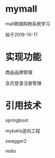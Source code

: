 # mymall
mall商城购物系统学习

始于2019-10-17
# 实现功能
商品品牌管理

会员登录注册管理
# 引用技术
springboot

mybatis逆向工程

swagger2

redis

